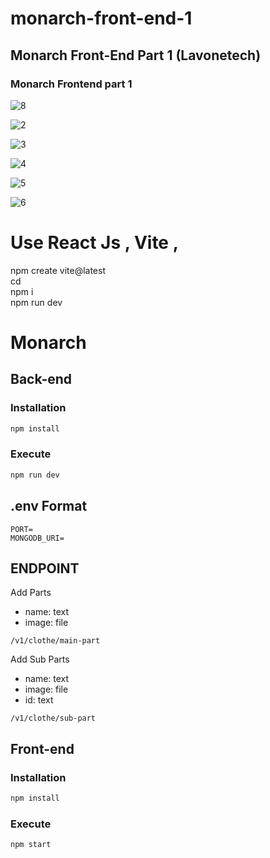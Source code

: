 # monarch-front-end-1
## Monarch Front-End Part 1 (Lavonetech) 

### Monarch Frontend part 1

![8](https://github.com/Lavonetech/Monarch/assets/80908044/118086aa-7a2b-46ef-9be9-e0c9306fa59c)

![2](https://github.com/Lavonetech/Monarch/assets/80908044/d97da47f-8e8e-41ee-9b53-9f9d75350886)

![3](https://github.com/Lavonetech/Monarch/assets/80908044/cae7277f-73b8-4eed-818c-38cc532a71a9)

![4](https://github.com/Lavonetech/Monarch/assets/80908044/9bda8ab5-e7a9-48b7-9905-5ce004a2a1bf)

![5](https://github.com/Lavonetech/Monarch/assets/80908044/b14133c7-6b56-4941-9202-9790e18b3418)

![6](https://github.com/Lavonetech/Monarch/assets/80908044/cfef2502-3103-4645-a33c-8df946963042)










# Use React Js , Vite , 

npm create vite@latest <br/>
cd <project-name> <br/>
npm i <br/>
npm run dev <br/>

# Monarch

## Back-end

### Installation

```bash
npm install
```

### Execute
```bash
npm run dev
```

## .env Format
```
PORT=
MONGODB_URI=
```
## ENDPOINT
Add Parts
- name: text
- image: file
```
/v1/clothe/main-part
```

Add Sub Parts
- name: text
- image: file
- id: text
```
/v1/clothe/sub-part
```

## Front-end

### Installation

```bash
npm install
```

### Execute
```bash
npm start
```

